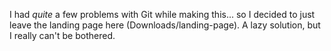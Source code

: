 <p>I had <em>quite</em> a few problems with Git while making this... so I decided to just leave
the landing page here (Downloads/landing-page). A lazy solution, but I really can't be bothered.</p>


